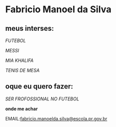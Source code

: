# Fabricio Manoel da Silva

## meus interses:
_FUTEBOL_

_MESSI_

_MIA KHALIFA_

_TENIS DE MESA_

## oque eu quero fazer:
_SER FROFOSSIONAL NO FUTEBOL_

**onde me achar**

EMAIL:fabricio.manoelda.silva@escola.pr.gov.br
